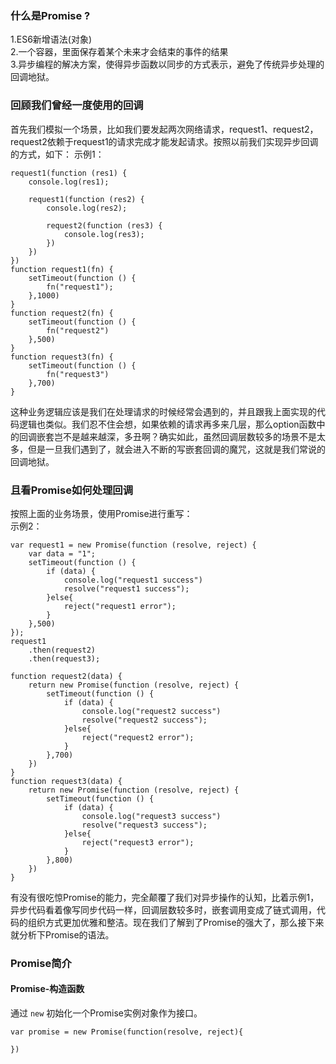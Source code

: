 ### 什么是Promise ?
1.ES6新增语法(对象)  
2.一个容器，里面保存着某个未来才会结束的事件的结果   
3.异步编程的解决方案，使得异步函数以同步的方式表示，避免了传统异步处理的回调地狱。    

### 回顾我们曾经一度使用的回调
首先我们模拟一个场景，比如我们要发起两次网络请求，request1、request2，request2依赖于request1的请求完成才能发起请求。按照以前我们实现异步回调的方式，如下：
示例1：   
```
request1(function (res1) {
	console.log(res1);

	request1(function (res2) {
		console.log(res2);

		request2(function (res3) {
			console.log(res3);
		})
	})
})
function request1(fn) {		
	setTimeout(function () {
		fn("request1");
	},1000)		
}
function request2(fn) {
	setTimeout(function () {
		fn("request2")
	},500)				
}
function request3(fn) {
	setTimeout(function () {
		fn("request3")
	},700)	
}
```
这种业务逻辑应该是我们在处理请求的时候经常会遇到的，并且跟我上面实现的代码逻辑也类似。我们忍不住会想，如果依赖的请求再多来几层，那么option函数中的回调嵌套岂不是越来越深，多丑啊？确实如此，虽然回调层数较多的场景不是太多，但是一旦我们遇到了，就会进入不断的写嵌套回调的魔咒，这就是我们常说的回调地狱。

### 且看Promise如何处理回调

按照上面的业务场景，使用Promise进行重写：    
示例2：
```
var request1 = new Promise(function (resolve, reject) {
	var data = "1";
	setTimeout(function () {
		if (data) {
			console.log("request1 success")
			resolve("request1 success");
		}else{
			reject("request1 error");
		}
	},500)
});
request1
	.then(request2)
	.then(request3);
	
function request2(data) {
	return new Promise(function (resolve, reject) {
		setTimeout(function () {
			if (data) {
				console.log("request2 success")
				resolve("request2 success");
			}else{
				reject("request2 error");
			}
		},700)
	})	
}
function request3(data) {
	return new Promise(function (resolve, reject) {
		setTimeout(function () {
			if (data) {
				console.log("request3 success")
				resolve("request3 success");
			}else{
				reject("request3 error");
			}
		},800)
	})	
}
```
有没有很吃惊Promise的能力，完全颠覆了我们对异步操作的认知，比着示例1，异步代码看着像写同步代码一样，回调层数较多时，嵌套调用变成了链式调用，代码的组织方式更加优雅和整洁。现在我们了解到了Promise的强大了，那么接下来就分析下Promise的语法。

### Promise简介
#### Promise-构造函数
通过 `new` 初始化一个Promise实例对象作为接口。

```
var promise = new Promise(function(resolve, reject){

})
```





